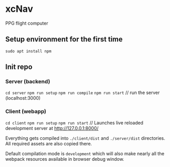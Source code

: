# xcNav
PPG flight computer

## Setup environment for the first time
`sudo apt install npm`

## Init repo

### Server (backend)
`cd server`
`npm run setup`
`npm run compile`
`npm run start`   // run the server (localhost:3000)

### Client (webapp)
`cd client`
`npm run setup`
`npm run start`   // Launches live reloaded development server at http://127.0.0.1:8000/


Everything gets compiled into `./client/dist` and `./server/dist` directories.
All required assets are also copied there.

Default compilation mode is `development` which will
also make nearly all the webpack resources available
in browser debug window.
